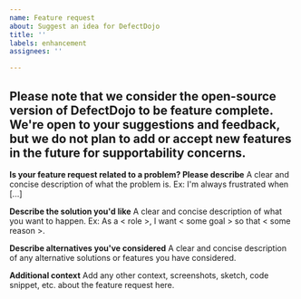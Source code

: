 ```yaml
---
name: Feature request
about: Suggest an idea for DefectDojo
title: ''
labels: enhancement
assignees: ''

---
```

## Please note that we consider the open-source version of DefectDojo to be feature complete. We're open to your suggestions and feedback, but we do not plan to add or accept new features in the future for supportability concerns.

**Is your feature request related to a problem? Please describe**
A clear and concise description of what the problem is.
Ex: I'm always frustrated when [...]

**Describe the solution you'd like**
A clear and concise description of what you want to happen.
Ex: As a < role >, I want < some goal > so that < some reason >.

**Describe alternatives you've considered**
A clear and concise description of any alternative solutions or features you have considered.

**Additional context**
Add any other context, screenshots, sketch, code snippet, etc. about the feature request here.
